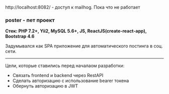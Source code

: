 http://localhost:8082/ - доступ к mailhog. Пока что не работает

### poster - пет проект
**Стек: PHP 7.2+, Yii2, MySQL 5.6+, JS, ReactJS(create-react-app), Bootstrap 4.6**

Задумывался как SPA приложение для автоматического постинга в соц. сети.
- - - 

Цели, которые ставились перед началаом разработки:

- Связать frontend и backend через RestAPI
- Сделать авторизацию с использование bearer токена
- Обернуть авторизацию в JWT


